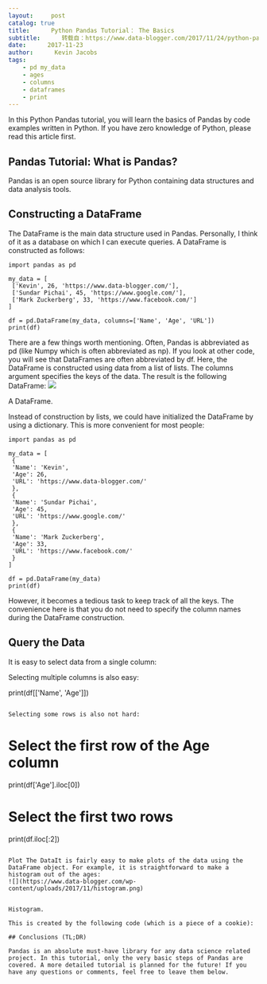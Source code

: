 ```yaml
---
layout:     post
catalog: true
title:      Python Pandas Tutorial： The Basics
subtitle:      转载自：https://www.data-blogger.com/2017/11/24/python-pandas-tutorial-basics/
date:      2017-11-23
author:      Kevin Jacobs
tags:
    - pd my_data
    - ages
    - columns
    - dataframes
    - print
---
```


In this Python Pandas tutorial, you will learn the basics of Pandas by code examples written in Python. If you have zero knowledge of Python, please read this article first.



## Pandas Tutorial: What is Pandas?

Pandas is an open source library for Python containing data structures and data analysis tools.

## Constructing a DataFrame

The DataFrame is the main data structure used in Pandas. Personally, I think of it as a database on which I can execute queries. A DataFrame is constructed as follows:

```
import pandas as pd

my_data = [
 ['Kevin', 26, 'https://www.data-blogger.com/'],
 ['Sundar Pichai', 45, 'https://www.google.com/'],
 ['Mark Zuckerberg', 33, 'https://www.facebook.com/']
]

df = pd.DataFrame(my_data, columns=['Name', 'Age', 'URL'])
print(df)
```

There are a few things worth mentioning. Often, Pandas is abbreviated as pd (like Numpy which is often abbreviated as np). If you look at other code, you will see that DataFrames are often abbreviated by df. Here, the DataFrame is constructed using data from a list of lists. The columns argument specifies the keys of the data. The result is the following DataFrame:
![](https://www.data-blogger.com/wp-content/uploads/2017/11/df1.png)


A DataFrame.

Instead of construction by lists, we could have initialized the DataFrame by using a dictionary. This is more convenient for most people:

```
import pandas as pd

my_data = [
 { 
 'Name': 'Kevin',
 'Age': 26,
 'URL': 'https://www.data-blogger.com/'
 },
 { 
 'Name': 'Sundar Pichai',
 'Age': 45,
 'URL': 'https://www.google.com/'
 },
 { 
 'Name': 'Mark Zuckerberg',
 'Age': 33,
 'URL': 'https://www.facebook.com/'
 }
]

df = pd.DataFrame(my_data)
print(df)
```

However, it becomes a tedious task to keep track of all the keys. The convenience here is that you do not need to specify the column names during the DataFrame construction.

 

## Query the Data

It is easy to select data from a single column:

Selecting multiple columns is also easy:

print(df[['Name', 'Age']])
```

Selecting some rows is also not hard:

```
# Select the first row of the Age column
print(df['Age'].iloc[0])

# Select the first two rows
print(df.iloc[:2])
```

Plot The DataIt is fairly easy to make plots of the data using the DataFrame object. For example, it is straightforward to make a histogram out of the ages:
![](https://www.data-blogger.com/wp-content/uploads/2017/11/histogram.png)


Histogram.

This is created by the following code (which is a piece of a cookie):

## Conclusions (TL;DR)

Pandas is an absolute must-have library for any data science related project. In this tutorial, only the very basic steps of Pandas are covered. A more detailed tutorial is planned for the future! If you have any questions or comments, feel free to leave them below.

 

